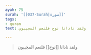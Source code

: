 ```yaml
---
ayah: 75
surah: '[[037-Surah|سورة]]'
tags:
- quran
text: ولقد نادانا نوح فلنعم المجيبون

---
```

> ولقد نادانا [[نوح]] فلنعم المجيبون
